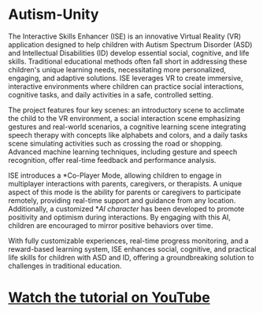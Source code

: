 # Autism-Unity
The Interactive Skills Enhancer (ISE) is an innovative Virtual Reality (VR) application designed to help children with Autism Spectrum Disorder (ASD) and Intellectual Disabilities (ID) develop essential social, cognitive, and life skills. Traditional educational methods often fall short in addressing these children's unique learning needs, necessitating more personalized, engaging, and adaptive solutions. ISE leverages VR to create immersive, interactive environments where children can practice social interactions, cognitive tasks, and daily activities in a safe, controlled setting.

The project features four key scenes: an introductory scene to acclimate the child to the VR environment, a social interaction scene emphasizing gestures and real-world scenarios, a cognitive learning scene integrating speech therapy with concepts like alphabets and colors, and a daily tasks scene simulating activities such as crossing the road or shopping. Advanced machine learning techniques, including gesture and speech recognition, offer real-time feedback and performance analysis.

ISE introduces a *Co-Player Mode, allowing children to engage in multiplayer interactions with parents, caregivers, or therapists. A unique aspect of this mode is the ability for parents or caregivers to participate remotely, providing real-time support and guidance from any location. Additionally, a customized **AI character* has been developed to promote positivity and optimism during interactions. By engaging with this AI, children are encouraged to mirror positive behaviors over time. 

With fully customizable experiences, real-time progress monitoring, and a reward-based learning system, ISE enhances social, cognitive, and practical life skills for children with ASD and ID, offering a groundbreaking solution to challenges in traditional education.

# [Watch the tutorial on YouTube](https://youtu.be/65HA3MgEZlA)
